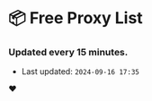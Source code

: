 # :package: Free Proxy List
### Updated every 15 minutes.

- Last updated: `2024-09-16 17:35`

:heart:
